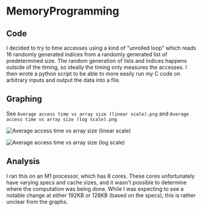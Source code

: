 # MemoryProgramming
## Code
I decided to try to time accesses using a kind of "unrolled loop" which reads 16 randomly generated indices from a randomly generated list of predetermined size.
The random generation of lists and indices happens outside of the timing, so ideally the timing only measures the accesses.
I then wrote a python script to be able to more easily run my C code on arbitrary inputs and output the data into a file.
## Graphing
See `Average access time vs array size (linear scale).png` and `Average access time vs array size (log scale).png`

![Average access time vs array size (linear scale)](https://user-images.githubusercontent.com/66330102/159195264-24f333de-4c75-495f-aa06-7089b797f834.png)

![Average access time vs array size (log scale)](https://user-images.githubusercontent.com/66330102/159195276-c5ff575d-0b6a-4d63-b213-c6a56cb4da25.png)

## Analysis
I ran this on an M1 processor, which has 8 cores. These cores unfortunately have varying specs and cache sizes, and it wasn't possible to determine where the computation was being done.
While I was expecting to see a notable change at either 192KB or 128KB (based on the specs), this is rather unclear from the graphs. 

